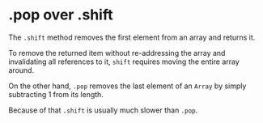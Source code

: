 # .pop over .shift

The `.shift` method removes the first element from an array and returns it.

To remove the returned item without re-addressing the array and invalidating all references to it, `shift` requires moving the entire array around.

On the other hand, `.pop` removes the last element of an `Array` by simply subtracting 1 from its length.

Because of that `.shift` is usually much slower than `.pop`.
